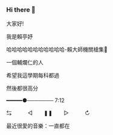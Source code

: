 ### Hi there 👋
大家好!





我是賴亭妤





哈哈哈哈哈哈哈哈哈哈哈-賴大師機關槍集🔫




一個輔爛仁的人




希望我這學期每科都過




然後都很高分



━━━━━●─────── 7:12



⇆ ㅤㅤㅤ◁ ㅤㅤ❚❚ ㅤㅤ▷ ㅤㅤㅤ↻



最近很愛的音樂：一直都在
<!--
**arrrrr0712/arrrrr0712** is a ✨ _special_ ✨ repository because its `README.md` (this file) appears on your GitHub profile.

Here are some ideas to get you started:

- 🔭 I’m currently working on ...fju
- 🌱 I’m currently learning ...statistics
- 👯 I’m looking to collaborate on ...
- 🤔 I’m looking for help with ...
- 💬 Ask me about ...anything
- 📫 How to reach me: ...email
- 😄 Pronouns: ...lai
- ⚡ Fun fact: ...hahahahaha
-->
